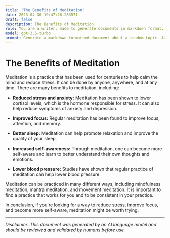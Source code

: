 ```yaml
---
title: 'The Benefits of Meditation'
date: 2023-04-30 19:47:26.283571
draft: false
description: The Benefits of Meditation
role: You are a writer, made to generate documents in markdown format. It is very important that all of the documents you generate are in valid markdown format.
model: gpt-3.5-turbo
prompt: Generate a markdown formatted document about a random topic. At the bottom, include a disclaimer explaining that the document was generated by you. The first line of the document should be the title. Make sure that the entire document is in proper markdown format, using a mix of various tags to make the document visually appealing.
---
```


# The Benefits of Meditation

Meditation is a practice that has been used for centuries to help calm the mind and reduce stress. It can be done by anyone, anywhere, and at any time. There are many benefits to meditation, including:

- **Reduced stress and anxiety:** Meditation has been shown to lower cortisol levels, which is the hormone responsible for stress. It can also help reduce symptoms of anxiety and depression.

- **Improved focus:** Regular meditation has been found to improve focus, attention, and memory.

- **Better sleep:** Meditation can help promote relaxation and improve the quality of your sleep.

- **Increased self-awareness:** Through meditation, one can become more self-aware and learn to better understand their own thoughts and emotions.

- **Lower blood pressure:** Studies have shown that regular practice of meditation can help lower blood pressure.

Meditation can be practiced in many different ways, including mindfulness meditation, mantra meditation, and movement meditation. It is important to find a practice that works for you and to be consistent in your practice.

In conclusion, if you're looking for a way to reduce stress, improve focus, and become more self-aware, meditation might be worth trying.

***

*Disclaimer: This document was generated by an AI language model and should be reviewed and validated by humans before use.*
